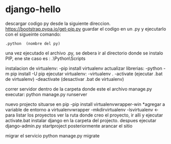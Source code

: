 # django-hello

descargar codigo py desde la siguiente direccion.
https://bootstrap.pypa.io/get-pip.py guardar el codigo en un .py y ejecutarlo con el sigueinte comando:

	.python  (nombre del py)

una vez ejecutado  el archivo .py,  se debera ir al directorio donde se instalo PIP, ene ste caso es :
	.\Python\Scripts

instalacion de virtualenv:
-pip install virtualenv
actualizar librerias:
-python -m pip install -U pip
ejecutar virtualenv:
-virtualenv .
-activate (ejecutar .bat de virtualenv)
-deactivate (desactivar .bat de virtualenv)

correr servidor 
dentro de la carpeta donde este el archivo manage.py executar:
python manage.py runserver


nuevo projecto
situarse en pip
-pip install virtualenvwrapper-win
*agregar a  variable de entorno a virtualenvwrapper
-mkdirvirtualenv <nombre de la carpeta>
-lsvirtualenv <- para listar los proyectos
ver la ruta donde creo el proyecto, ir alli y ejecutar activate.bat
instalar django en la carpeta del projecto. despues ejecutar django-admin.py startproject <nombre del proyecto>
posteriormente  arancar el sitio

migrar el servicio
python manage.py migrate
